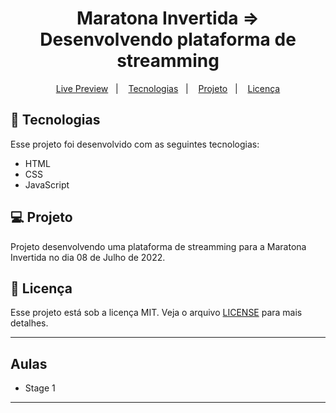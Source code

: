 <h1 align="center">
  Maratona Invertida => Desenvolvendo plataforma de streamming
</h1>

<p align="center">
  <a href="">Live Preview</a>&nbsp;&nbsp;&nbsp;|&nbsp;&nbsp;&nbsp;
  <a href="#-tecnologias">Tecnologias</a>&nbsp;&nbsp;&nbsp;|&nbsp;&nbsp;&nbsp;
  <a href="#-projeto">Projeto</a>&nbsp;&nbsp;&nbsp;|&nbsp;&nbsp;&nbsp;
  <a href="#memo-licença">Licença</a>
</p>

## 🚀 Tecnologias

Esse projeto foi desenvolvido com as seguintes tecnologias:

- HTML
- CSS
- JavaScript

## 💻 Projeto

Projeto desenvolvendo uma plataforma de streamming para a Maratona Invertida no dia 08 de Julho de 2022.

## :memo: Licença

Esse projeto está sob a licença MIT. Veja o arquivo [LICENSE](.github/LICENSE.md) para mais detalhes.

---

## Aulas

- Stage 1

---
